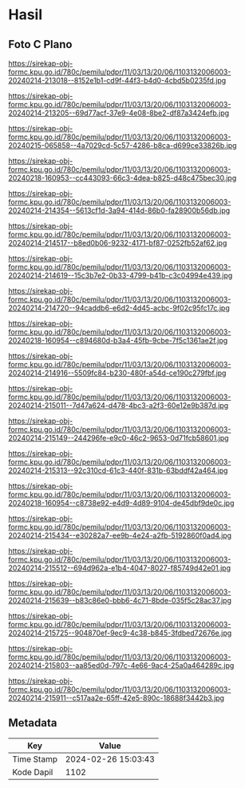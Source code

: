 # Hasil

## Foto C Plano

https://sirekap-obj-formc.kpu.go.id/780c/pemilu/pdpr/11/03/13/20/06/1103132006003-20240214-213018--8152e1b1-cd9f-44f3-b4d0-4cbd5b0235fd.jpg

https://sirekap-obj-formc.kpu.go.id/780c/pemilu/pdpr/11/03/13/20/06/1103132006003-20240214-213205--69d77acf-37e9-4e08-8be2-df87a3424efb.jpg

https://sirekap-obj-formc.kpu.go.id/780c/pemilu/pdpr/11/03/13/20/06/1103132006003-20240215-065858--4a7029cd-5c57-4286-b8ca-d699ce33826b.jpg

https://sirekap-obj-formc.kpu.go.id/780c/pemilu/pdpr/11/03/13/20/06/1103132006003-20240218-160953--cc443093-66c3-4dea-b825-d48c475bec30.jpg

https://sirekap-obj-formc.kpu.go.id/780c/pemilu/pdpr/11/03/13/20/06/1103132006003-20240214-214354--5613cf1d-3a94-414d-86b0-fa28900b56db.jpg

https://sirekap-obj-formc.kpu.go.id/780c/pemilu/pdpr/11/03/13/20/06/1103132006003-20240214-214517--b8ed0b06-9232-4171-bf87-0252fb52af62.jpg

https://sirekap-obj-formc.kpu.go.id/780c/pemilu/pdpr/11/03/13/20/06/1103132006003-20240214-214619--15c3b7e2-0b33-4799-b41b-c3c04994e439.jpg

https://sirekap-obj-formc.kpu.go.id/780c/pemilu/pdpr/11/03/13/20/06/1103132006003-20240214-214720--94caddb6-e6d2-4d45-acbc-9f02c95fc17c.jpg

https://sirekap-obj-formc.kpu.go.id/780c/pemilu/pdpr/11/03/13/20/06/1103132006003-20240218-160954--c894680d-b3a4-45fb-9cbe-7f5c1361ae2f.jpg

https://sirekap-obj-formc.kpu.go.id/780c/pemilu/pdpr/11/03/13/20/06/1103132006003-20240214-214916--5509fc84-b230-480f-a54d-ce190c279fbf.jpg

https://sirekap-obj-formc.kpu.go.id/780c/pemilu/pdpr/11/03/13/20/06/1103132006003-20240214-215011--7d47a624-d478-4bc3-a2f3-60e12e9b387d.jpg

https://sirekap-obj-formc.kpu.go.id/780c/pemilu/pdpr/11/03/13/20/06/1103132006003-20240214-215149--244296fe-e9c0-46c2-9653-0d71fcb58601.jpg

https://sirekap-obj-formc.kpu.go.id/780c/pemilu/pdpr/11/03/13/20/06/1103132006003-20240214-215313--92c310cd-61c3-440f-831b-63bddf42a464.jpg

https://sirekap-obj-formc.kpu.go.id/780c/pemilu/pdpr/11/03/13/20/06/1103132006003-20240218-160954--c8738e92-e4d9-4d89-9104-de45dbf9de0c.jpg

https://sirekap-obj-formc.kpu.go.id/780c/pemilu/pdpr/11/03/13/20/06/1103132006003-20240214-215434--e30282a7-ee9b-4e24-a2fb-5192860f0ad4.jpg

https://sirekap-obj-formc.kpu.go.id/780c/pemilu/pdpr/11/03/13/20/06/1103132006003-20240214-215512--694d962a-e1b4-4047-8027-f85749d42e01.jpg

https://sirekap-obj-formc.kpu.go.id/780c/pemilu/pdpr/11/03/13/20/06/1103132006003-20240214-215639--b83c86e0-bbb6-4c71-8bde-035f5c28ac37.jpg

https://sirekap-obj-formc.kpu.go.id/780c/pemilu/pdpr/11/03/13/20/06/1103132006003-20240214-215725--904870ef-9ec9-4c38-b845-3fdbed72676e.jpg

https://sirekap-obj-formc.kpu.go.id/780c/pemilu/pdpr/11/03/13/20/06/1103132006003-20240214-215803--aa85ed0d-797c-4e66-9ac4-25a0a464289c.jpg

https://sirekap-obj-formc.kpu.go.id/780c/pemilu/pdpr/11/03/13/20/06/1103132006003-20240214-215911--c517aa2e-65ff-42e5-890c-18688f3442b3.jpg


## Metadata

| Key        | Value               |
| ---------- | ------------------- |
| Time Stamp | 2024-02-26 15:03:43 |
| Kode Dapil | 1102                |



